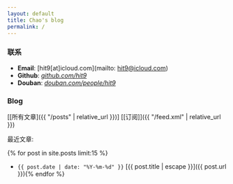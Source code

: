 ```yaml
---
layout: default
title: Chao's blog
permalink: /
---
```


### 联系

* **Email**: [hit9[at]icloud.com](mailto: hit9@icloud.com)
* **Github**: [*github.com/hit9*](https://github.com/hit9)
* **Douban**: [*douban.com/people/hit9*](https://www.douban.com/people/hit9)

### Blog

[[所有文章]({{ "/posts"  | relative_url }})]
[[订阅]]({{ "/feed.xml"  | relative_url }})

最近文章:

{% for post in site.posts limit:15 %}
- `{{ post.date | date: "%Y-%m-%d" }}` [{{ post.title | escape }}]({{ post.url }}){% endfor %}
